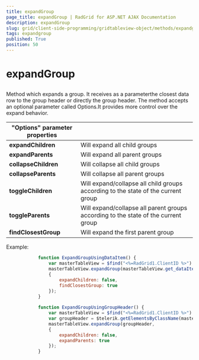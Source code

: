 ```yaml
---
title: expandGroup
page_title: expandGroup | RadGrid for ASP.NET AJAX Documentation
description: expandGroup
slug: grid/client-side-programming/gridtableview-object/methods/expandgroup
tags: expandgroup
published: True
position: 50
---
```


# expandGroup



## 

Method which expands a group. It receives as a parameterthe closest data row to the group header or directly the group header. The method accepts an optional parameter called Options.It provides more control over the expand behavior.


|  **"Options" parameter properties**  |  |
| ------ | ------ |
| **expandChildren** |Will expand all child groups|
| **expandParents** |Will expand all parent groups|
| **collapseChildren** |Will collapse all child groups|
| **collapseParents** |Will collapse all parent groups|
| **toggleChildren** |Will expand/collapse all child groups according to the state of the current group|
| **toggleParents** |Will expand/collapse all parent groups according to the state of the current group|
| **findClosestGroup** |Will expand the first parent group|

Example:

````JavaScript
	        function ExpandGroupUsingDataItem() {
	            var masterTableView = $find("<%=RadGrid1.ClientID %>").get_masterTableView();
	            masterTableView.expandGroup(masterTableView.get_dataItems()[4].get_element(),
	            {
	                expandChildren: false,
	                findClosestGroup: true
	            });
	        }
	
	        function ExpandGroupUsingGroupHeader() {
	            var masterTableView = $find("<%=RadGrid1.ClientID %>").get_masterTableView();
	            var groupHeader = $telerik.getElementsByClassName(masterTableView.get_element(), "rgGroupHeader")[4];
	            masterTableView.expandGroup(groupHeader,
	            {
	                expandChildren: false,
	                expandParents: true
	            });
	        }
````


